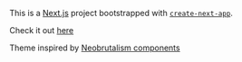 This is a [Next.js](https://nextjs.org/) project bootstrapped with [`create-next-app`](https://github.com/vercel/next.js/tree/canary/packages/create-next-app).

Check it out [here](https://marinbadrov.dev)

Theme inspired by [Neobrutalism components](https://github.com/ekmas/neobrutalism-components)
